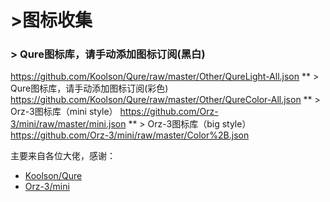 # >图标收集

### > Qure图标库，请手动添加图标订阅(黑白)
https://github.com/Koolson/Qure/raw/master/Other/QureLight-All.json
** > Qure图标库，请手动添加图标订阅(彩色)
https://github.com/Koolson/Qure/raw/master/Other/QureColor-All.json
** > Orz-3图标库（mini style）
https://github.com/Orz-3/mini/raw/master/mini.json
** > Orz-3图标库（big style）
https://github.com/Orz-3/mini/raw/master/Color%2B.json



主要来自各位大佬，感谢：

*  [Koolson/Qure](https://github.com/Koolson/Qure) 
*  [Orz-3/mini](https://github.com/Orz-3/mini) 

